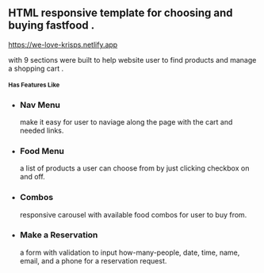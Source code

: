 <h2> HTML responsive template for choosing and buying fastfood .</h2>
<p><a href="https://we-love-krisps.netlify.app">https://we-love-krisps.netlify.app</a></p>
<p>with 9 sections were built to help website user to find products and manage a shopping cart .</p>

<h2 style="font-size:12px">Has Features Like</h2>

<ul>
  <li>
    <h3>Nav Menu</h3>
    <p>make it easy for user to naviage along the page with the cart and needed links.</p>
  </li>
  <li>
    <h3>Food Menu</h3>
    <p>a list of products a user can choose from by just clicking checkbox on and off.</p>
  </li>
  <li>
    <h3>Combos</h3>
    <p>responsive carousel with available food combos for user to buy from.</p>
  </li>
  <li>
    <h3>Make a Reservation</h3>
    <p>a form with validation to input how-many-people, date, time, name, email, and a phone for a reservation request.</p>
  </li>
</ul>